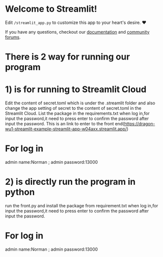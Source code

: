 # Welcome to Streamlit!

Edit `/streamlit_app.py` to customize this app to your heart's desire. :heart:

If you have any questions, checkout our [documentation](https://docs.streamlit.io) and [community
forums](https://discuss.streamlit.io).
# There is 2 way for running our program
# 1) is for running to Streamlit Cloud
 Edit the content of secret.toml which is under the .streamlit folder and also change the app setting of secret to the content of secret.toml in the Streamlit Cloud.
 List the package in the requirements.txt
 when log in,for input the password,it need to press enter to confirm the password after input the password.
 This is an link to enter to the front end(https://dragon-wu1-streamlit-example-streamlit-app-w04axx.streamlit.app/)
# For log in
 admin name:Norman ;
 admin password:13000
# 
# 2) is directly run the program in python
 run the front.py and install the package from requirement.txt
 when log in,for input the password,it need to press enter to confirm the password after input the password.
 # For log in
 admin name:Norman ;
 admin password:13000
